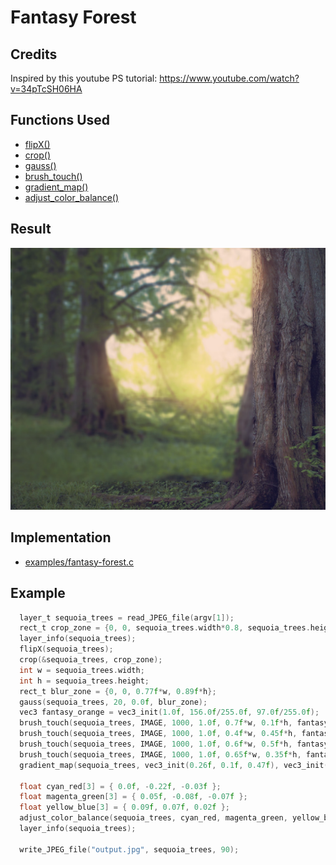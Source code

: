 # Fantasy Forest

## Credits

Inspired by this youtube PS tutorial: 
    https://www.youtube.com/watch?v=34pTcSH06HA

## Functions Used

- [flipX()](../../../flip.c)
- [crop()](../../../crop.c)
- [gauss()](../../../gauss.c)
- [brush_touch()](../../../brush.c)
- [gradient_map()](../../../gradient_map.c)
- [adjust_color_balance()](../../../color_balance.c)

## Result

![Fantasy Forest](../../../data/fantasy-forest.jpg)

## Implementation

* [examples/fantasy-forest.c](../../../examples/fantasy-forest.c)

## Example
```c
  layer_t sequoia_trees = read_JPEG_file(argv[1]);
  rect_t crop_zone = {0, 0, sequoia_trees.width*0.8, sequoia_trees.height};
  layer_info(sequoia_trees);
  flipX(sequoia_trees);
  crop(&sequoia_trees, crop_zone);
  int w = sequoia_trees.width;
  int h = sequoia_trees.height;
  rect_t blur_zone = {0, 0, 0.77f*w, 0.89f*h};
  gauss(sequoia_trees, 20, 0.0f, blur_zone);
  vec3 fantasy_orange = vec3_init(1.0f, 156.0f/255.0f, 97.0f/255.0f);
  brush_touch(sequoia_trees, IMAGE, 1000, 1.0f, 0.7f*w, 0.1f*h, fantasy_orange, blend_linear_light);
  brush_touch(sequoia_trees, IMAGE, 1000, 1.0f, 0.4f*w, 0.45f*h, fantasy_orange, blend_linear_light);
  brush_touch(sequoia_trees, IMAGE, 1000, 1.0f, 0.6f*w, 0.5f*h, fantasy_orange, blend_linear_light);
  brush_touch(sequoia_trees, IMAGE, 1000, 1.0f, 0.65f*w, 0.35f*h, fantasy_orange, blend_linear_light);
  gradient_map(sequoia_trees, vec3_init(0.26f, 0.1f, 0.47f), vec3_init(1.0f, 0.67f, 0.05f), 0.5f/*weight*/, 0.22f /*opacity*/, sequoia_trees.zone);
 
  float cyan_red[3] = { 0.0f, -0.22f, -0.03f };
  float magenta_green[3] = { 0.05f, -0.08f, -0.07f };
  float yellow_blue[3] = { 0.09f, 0.07f, 0.02f };
  adjust_color_balance(sequoia_trees, cyan_red, magenta_green, yellow_blue, sequoia_trees.zone);
  layer_info(sequoia_trees);

  write_JPEG_file("output.jpg", sequoia_trees, 90);

```


